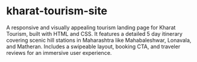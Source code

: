 # kharat-tourism-site
A responsive and visually appealing tourism landing page for Kharat Tourism, built with HTML and CSS.
It features a detailed 5 day itinerary covering scenic hill stations in Maharashtra like Mahabaleshwar, Lonavala, and Matheran.
Includes a swipeable layout, booking CTA, and traveler reviews for an immersive user experience.
